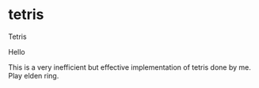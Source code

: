 # tetris
Tetris

Hello

This is a very inefficient but effective implementation of tetris done by me. Play elden ring.
